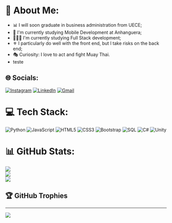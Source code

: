 # 💫 About Me:
 - 📊 I will soon graduate in business administration from UECE;<br>
 - 📱 I'm currently studying Mobile Development at Anhanguera;<br>
 - 👩🏻‍💻 I'm currently studying Full Stack development;<br>
 - ⚜️ I particularly do well with the front end, but I take risks on the back end;<br>
 - 🎭 Curiosity: I love to act and fight Muay Thai.
 - teste 

## 🌐 Socials:
[![Instagram](https://img.shields.io/badge/Instagram-E4405F?style=for-the-badge&logo=instagram&logoColor=white)](https://instagram.com/ygillah_lymmah) 
[![LinkedIn](https://img.shields.io/badge/LinkedIn-0077B5?style=for-the-badge&logo=linkedin&logoColor=white)](https://www.linkedin.com/in/ygila-lima-yellow-belt-2958a1219/) 
[![Gmail](https://img.shields.io/badge/Gmail-D14836?style=for-the-badge&logo=gmail&logoColor=white)](ygilalimadigital@gmail.com)

# 💻 Tech Stack:
![Python](https://img.shields.io/badge/python-3670A0?style=for-the-badge&logo=python&logoColor=ffdd54)
![JavaScript](https://img.shields.io/badge/JavaScript-323330?style=for-the-badge&logo=javascript&logoColor=F7DF1E) 
![HTML5](https://img.shields.io/badge/html5-%23E34F26.svg?style=for-the-badge&logo=html5&logoColor=white) 
![CSS3](https://img.shields.io/badge/css3-%231572B6.svg?style=for-the-badge&logo=css3&logoColor=white) 
![Bootstrap](https://img.shields.io/badge/bootstrap-%23563D7C.svg?style=for-the-badge&logo=bootstrap&logoColor=white)
![SQL](https://img.shields.io/badge/MySQL-005C84?style=for-the-badge&logo=mysql&logoColor=white)
![C#](https://img.shields.io/badge/C%23-239120?style=for-the-badge&logo=c-sharp&logoColor=white)
![Unity](https://img.shields.io/badge/Unity-100000?style=for-the-badge&logo=unity&logoColor=white)


# 📊 GitHub Stats:
![](https://github-readme-stats.vercel.app/api?username=YgillahLymmah&theme=dark&hide_border=false&include_all_commits=false&count_private=false)<br/>
![](https://github-readme-streak-stats.herokuapp.com/?user=YgillahLymmah&theme=dark&hide_border=false)<br/>
![](https://github-readme-stats.vercel.app/api/top-langs/?username=YgillahLymmah&theme=dark&hide_border=false&include_all_commits=false&count_private=false&layout=compact)

## 🏆 GitHub Trophies
---
![](https://github-profile-trophy.vercel.app/?username=YgillahLymmah&theme=radical&no-frame=false&no-bg=true&margin-w=4)
